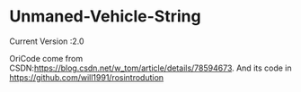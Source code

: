 # Unmaned-Vehicle-String

Current Version :2.0  

OriCode come from CSDN:https://blog.csdn.net/w_tom/article/details/78594673. And its code in https://github.com/will1991/rosintrodution  

